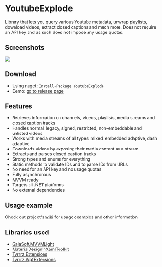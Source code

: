 # YoutubeExplode

Library that lets you query various Youtube metadata, unwrap playlists, download videos, extract closed captions and much more.
Does not require an API key and as such does not impose any usage quotas.

## Screenshots

![](http://www.tyrrrz.me/projects/images/ytexplode_1.png)

## Download

- Using nuget: `Install-Package YoutubeExplode`
- Demo: [go to release page](https://github.com/Tyrrrz/YoutubeExplode/releases)

## Features

- Retrieves information on channels, videos, playlists, media streams and closed caption tracks
- Handles normal, legacy, signed, restricted, non-embeddable and unlisted videos
- Works with media streams of all types: mixed, embedded adaptive, dash adaptive
- Downloads videos by exposing their media content as a stream
- Extracts and parses closed caption tracks
- Strong types and enums for everything
- Static methods to validate IDs and to parse IDs from URLs
- No need for an API key and no usage quotas
- Fully asynchronous
- MVVM ready
- Targets all .NET platforms
- No external dependencies

## Usage example

Check out project's [wiki](https://github.com/Tyrrrz/YoutubeExplode/wiki) for usage examples and other information

## Libraries used

- [GalaSoft.MVVMLight](http://www.mvvmlight.net)
- [MaterialDesignInXamlToolkit](https://github.com/ButchersBoy/MaterialDesignInXamlToolkit)
- [Tyrrrz.Extensions](https://github.com/Tyrrrz/Extensions)
- [Tyrrrz.WpfExtensions](https://github.com/Tyrrrz/WpfExtensions)
